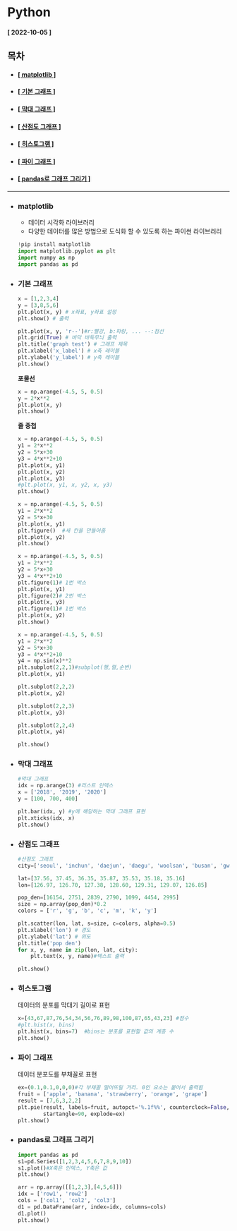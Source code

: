 # Python     
  
  #### [ 2022-10-05 ]   
   
  ## 목차  
  * #### [[ matplotlib ]](#matplotlib)  
  * #### [[ 기본 그래프 ]](#기본-그래프)  
  * #### [[ 막대 그래프 ]](#막대-그래프)  
  * #### [[ 산점도 그래프 ]](#산점도-그래프)  
  * #### [[ 히스토그램 ]](#히스토그램)  
  * #### [[ 파이 그래프 ]](#파이-그래프)  
  * #### [[ pandas로 그래프 그리기 ]](#pandas로-그래프-그리기)  
      
------------------------------------------------------------------------------------------------------------------------------------------------------
  
* ### matplotlib    
   
  - 데이터 시각화 라이브러리    
  - 다양한 데이터를 많은 방법으로 도식화 할 수 있도록 하는 파이썬 라이브러리  
  
  ```python
  !pip install matplotlib
  import matplotlib.pyplot as plt
  import numpy as np
  import pandas as pd
  ```
  
* ### 기본 그래프  

  ```python
  x = [1,2,3,4]
  y = [3,8,5,6]
  plt.plot(x, y) # x좌표, y좌표 설정
  plt.show() # 출력
  ```
  
  ```python
  plt.plot(x, y, 'r--')#r:빨강, b:파랑, ... --:점선
  plt.grid(True) # 바닥 바둑무늬 출력
  plt.title('graph test') # 그래프 제목
  plt.xlabel('x_label') # x축 레이블
  plt.ylabel('y_label') # y축 레이블
  plt.show()
  ```
    
  **포물선**
  ```python
  x = np.arange(-4.5, 5, 0.5)
  y = 2*x**2
  plt.plot(x, y)
  plt.show()
  ```
  
  **줄 중첩**
  ```python
  x = np.arange(-4.5, 5, 0.5)
  y1 = 2*x**2
  y2 = 5*x+30
  y3 = 4*x**2+10
  plt.plot(x, y1)
  plt.plot(x, y2)
  plt.plot(x, y3)
  #plt.plot(x, y1, x, y2, x, y3)
  plt.show()
  ```
  
  ```python
  x = np.arange(-4.5, 5, 0.5)
  y1 = 2*x**2
  y2 = 5*x+30
  plt.plot(x, y1)
  plt.figure()  #새 칸을 만들어줌
  plt.plot(x, y2)
  plt.show()
  ```

  ```python
  x = np.arange(-4.5, 5, 0.5)
  y1 = 2*x**2
  y2 = 5*x+30
  y3 = 4*x**2+10
  plt.figure(1)# 1번 박스
  plt.plot(x, y1)
  plt.figure(2)# 2번 박스
  plt.plot(x, y3)
  plt.figure(1)# 1번 박스
  plt.plot(x, y2)
  plt.show()
  ```
  
  ```python
  x = np.arange(-4.5, 5, 0.5)
  y1 = 2*x**2
  y2 = 5*x+30
  y3 = 4*x**2+10
  y4 = np.sin(x)**2
  plt.subplot(2,2,1)#subplot(행,렬,순번)
  plt.plot(x, y1)

  plt.subplot(2,2,2)
  plt.plot(x, y2)

  plt.subplot(2,2,3)
  plt.plot(x, y3)

  plt.subplot(2,2,4)
  plt.plot(x, y4)

  plt.show()
  ```
  
* ### 막대 그래프  

  ```python
  #막대 그래프
  idx = np.arange(3) #리스트 인덱스
  x = ['2018', '2019', '2020']
  y = [100, 700, 400]

  plt.bar(idx, y) #y에 해당하는 막대 그래프 표현
  plt.xticks(idx, x)
  plt.show()
  ```
  
* ### 산점도 그래프  

  ```python
  #산점도 그래프
  city=['seoul', 'inchun', 'daejun', 'daegu', 'woolsan', 'busan', 'gwangju']

  lat=[37.56, 37.45, 36.35, 35.87, 35.53, 35.18, 35.16]
  lon=[126.97, 126.70, 127.38, 128.60, 129.31, 129.07, 126.85]

  pop_den=[16154, 2751, 2839, 2790, 1099, 4454, 2995]
  size = np.array(pop_den)*0.2
  colors = ['r', 'g', 'b', 'c', 'm', 'k', 'y']

  plt.scatter(lon, lat, s=size, c=colors, alpha=0.5)
  plt.xlabel('lon') # 경도
  plt.ylabel('lat') # 위도
  plt.title('pop den')
  for x, y, name in zip(lon, lat, city):
      plt.text(x, y, name)#텍스트 출력

  plt.show()
  ```
  
* ### 히스토그램  

  데이터의 분포를 막대기 길이로 표현  
    
  ```python
  x=[43,67,87,76,54,34,56,76,89,98,100,87,65,43,23] #점수
  #plt.hist(x, bins)
  plt.hist(x, bins=7)  #bins는 분포를 표현할 값의 계층 수 
  plt.show()
  ```
    
* ### 파이 그래프  

  데이터 분포도를 부채꼴로 표현  
     
  ```python
  ex=(0.1,0.1,0,0,0)#각 부채꼴 떨어뜨릴 거리. 0인 요소는 붙어서 출력됨
  fruit = ['apple', 'banana', 'strawberry', 'orange', 'grape']
  result = [7,6,3,2,2]
  plt.pie(result, labels=fruit, autopct='%.1f%%', counterclock=False, 
          startangle=90, explode=ex)
  plt.show()
  ```
    
* ### pandas로 그래프 그리기  

  ```python
  import pandas as pd
  s1=pd.Series([1,2,3,4,5,6,7,8,9,10])
  s1.plot()#X축은 인덱스, Y축은 값
  plt.show()
  
  arr = np.array([[1,2,3],[4,5,6]])
  idx = ['row1', 'row2']
  cols = ['col1', 'col2', 'col3']
  d1 = pd.DataFrame(arr, index=idx, columns=cols)
  d1.plot()
  plt.show()
  ```
  
